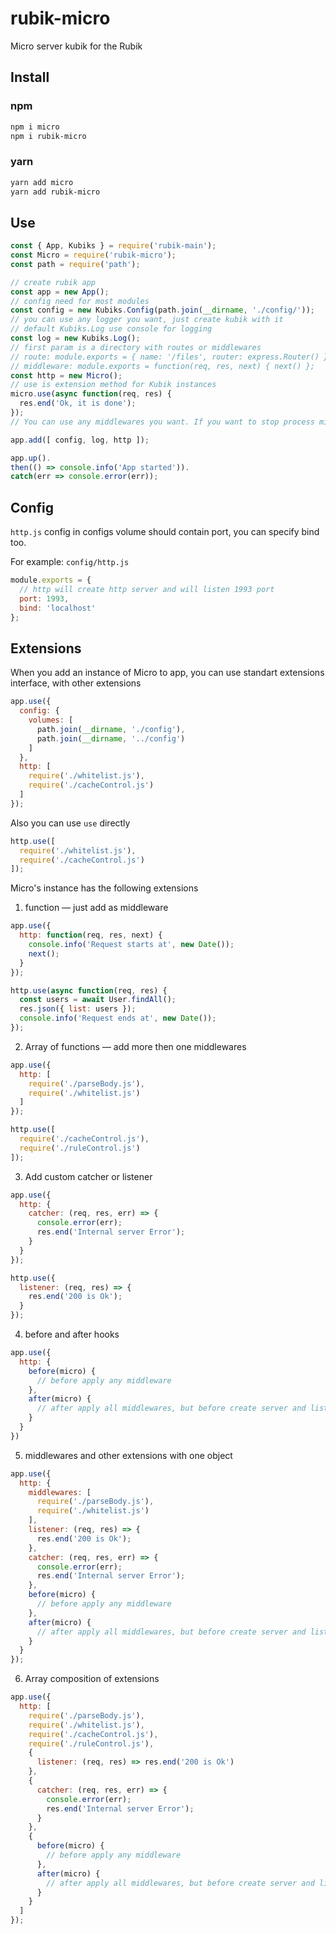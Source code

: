 # rubik-micro
Micro server kubik for the Rubik

## Install

### npm
```bash
npm i micro
npm i rubik-micro
```

### yarn
```bash
yarn add micro
yarn add rubik-micro
```

## Use
```javascript
const { App, Kubiks } = require('rubik-main');
const Micro = require('rubik-micro');
const path = require('path');

// create rubik app
const app = new App();
// config need for most modules
const config = new Kubiks.Config(path.join(__dirname, './config/'));
// you can use any logger you want, just create kubik with it
// default Kubiks.Log use console for logging
const log = new Kubiks.Log();
// first param is a directory with routes or middlewares
// route: module.exports = { name: '/files', router: express.Router() };
// middleware: module.exports = function(req, res, next) { next() };
const http = new Micro();
// use is extension method for Kubik instances
micro.use(async function(req, res) {
  res.end('Ok, it is done');
});
// You can use any middlewares you want. If you want to stop process middlewares, just `return false` from middleware.

app.add([ config, log, http ]);

app.up().
then(() => console.info('App started')).
catch(err => console.error(err));
```

## Config
`http.js` config in configs volume should contain port, you can specify bind too.

For example:
`config/http.js`
```javascript
module.exports = {
  // http will create http server and will listen 1993 port
  port: 1993,
  bind: 'localhost'
};
```

## Extensions
When you add an instance of Micro to app, you can use standart extensions interface,
with other extensions
```javascript
app.use({
  config: {
    volumes: [
      path.join(__dirname, './config'),
      path.join(__dirname, '../config')
    ]
  },
  http: [
    require('./whitelist.js'),
    require('./cacheControl.js')
  ]
});
```

Also you can use `use` directly
```javascript
http.use([
  require('./whitelist.js'),
  require('./cacheControl.js')
]);
```

Micro's instance has the following extensions
1. function — just add as middleware

```javascript
app.use({
  http: function(req, res, next) {
    console.info('Request starts at', new Date());
    next();
  }
});

http.use(async function(req, res) {
  const users = await User.findAll();
  res.json({ list: users });
  console.info('Request ends at', new Date());
});
```
2. Array of functions — add more then one middlewares

```javascript
app.use({
  http: [
    require('./parseBody.js'),
    require('./whitelist.js')
  ]
});

http.use([
  require('./cacheControl.js'),
  require('./ruleControl.js')
]);
```
3. Add custom catcher or listener

```javascript
app.use({
  http: {
    catcher: (req, res, err) => {
      console.error(err);
      res.end('Internal server Error');
    }
  }
});

http.use({
  listener: (req, res) => {
    res.end('200 is Ok');
  }
});
```
4. before and after hooks

```javascript
app.use({
  http: {
    before(micro) {
      // before apply any middleware
    },
    after(micro) {
      // after apply all middlewares, but before create server and listen
    }
  }
})
```

5. middlewares and other extensions with one object

```javascript
app.use({
  http: {
    middlewares: [
      require('./parseBody.js'),
      require('./whitelist.js')
    ],
    listener: (req, res) => {
      res.end('200 is Ok');
    },
    catcher: (req, res, err) => {
      console.error(err);
      res.end('Internal server Error');
    },
    before(micro) {
      // before apply any middleware
    },
    after(micro) {
      // after apply all middlewares, but before create server and listen
    }
  }
});
```

6. Array composition of extensions

```javascript
app.use({
  http: [
    require('./parseBody.js'),
    require('./whitelist.js'),
    require('./cacheControl.js'),
    require('./ruleControl.js'),
    {
      listener: (req, res) => res.end('200 is Ok')
    },
    {
      catcher: (req, res, err) => {
        console.error(err);
        res.end('Internal server Error');
      }
    },
    {
      before(micro) {
        // before apply any middleware
      },
      after(micro) {
        // after apply all middlewares, but before create server and listen
      }
    }
  ]
});
```
